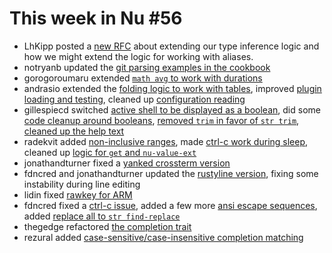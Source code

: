 # This week in Nu #56

* LhKipp posted a [new RFC](https://github.com/nushell/rfcs/blob/f0f9e384e0307d4039631fb1ef5fbb420301a9c3/text/0004-type-deduction.md) about extending our type inference logic and how we might extend the logic for working with aliases.
* notryanb updated the [git parsing examples in the cookbook](https://github.com/nushell/cookbook/pull/17)
* gorogoroumaru extended [`math avg` to work with durations](https://github.com/nushell/nushell/pull/2529)
* andrasio extended the [folding logic to work with tables](https://github.com/nushell/nushell/pull/2538), improved [plugin loading and testing](https://github.com/nushell/nushell/pull/2544), cleaned up [configuration reading](https://github.com/nushell/nushell/pull/2559)
* gillespiecd switched [active shell to be displayed as a boolean](https://github.com/nushell/nushell/pull/2540), did some [code cleanup around booleans](https://github.com/nushell/nushell/pull/2543), [removed `trim` in favor of `str trim`](https://github.com/nushell/nushell/pull/2560), [cleaned up the help text](https://github.com/nushell/nushell/pull/2566)
* radekvit added [non-inclusive ranges](https://github.com/nushell/nushell/pull/2541), made [ctrl-c work during sleep](https://github.com/nushell/nushell/pull/2550), cleaned up [logic for `get` and `nu-value-ext`](https://github.com/nushell/nushell/pull/2563)
* jonathandturner fixed a [yanked crossterm version](https://github.com/nushell/nushell/pull/2542)
* fdncred and jonathandturner updated the [rustyline version](https://github.com/nushell/nushell/pull/2565), fixing some instability during line editing
* lidin fixed [rawkey for ARM](https://github.com/nushell/nushell/pull/2547)
* fdncred fixed a [ctrl-c issue](https://github.com/nushell/nushell/pull/2548), added a few more [ansi escape sequences](https://github.com/nushell/nushell/pull/2553), added [replace all to `str find-replace`](https://github.com/nushell/nushell/pull/2569)
* thegedge refactored [the completion trait](https://github.com/nushell/nushell/pull/2555)
* rezural added [case-sensitive/case-insensitive completion matching](https://github.com/nushell/nushell/pull/2556)
